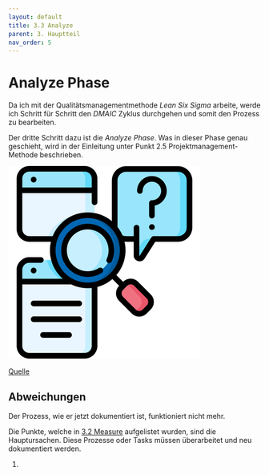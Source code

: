 ```yaml
---
layout: default
title: 3.3 Analyze
parent: 3. Hauptteil
nav_order: 5
---
```


# Analyze Phase

Da ich mit der Qualitätsmanagementmethode *Lean Six Sigma* arbeite, werde ich Schritt für Schritt den *DMAIC* Zyklus durchgehen und somit den Prozess zu bearbeiten. 

Der dritte Schritt dazu ist die *Analyze Phase*. Was in dieser Phase genau geschieht, wird in der Einleitung unter Punkt 2.5 Projektmanagement-Methode beschrieben.

![Analyze](../../ressources/bilder/rsz_evaluation.png)

[Quelle](../Quellenverzeichnis/index.md#analyze)




## Abweichungen

Der Prozess, wie er jetzt dokumentiert ist, funktioniert nicht mehr. 

Die Punkte, welche in [3.2 Measure](3.2_Measure.md) aufgelistet wurden, sind die Hauptursachen. Diese Prozesse oder Tasks müssen überarbeitet und neu dokumentiert werden.

1. 